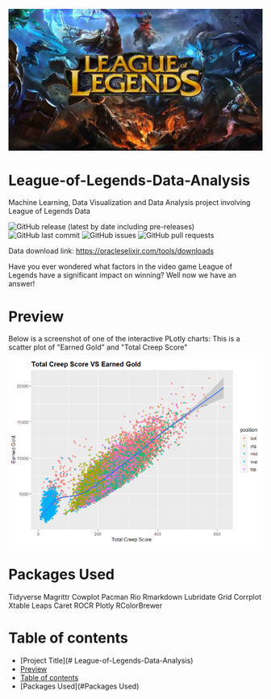 <!-- Add banner here -->
![Banner](https://github.com/zachmort/League-of-Legends-Data-Analysis/blob/main/league-of-legends.jpg)

# League-of-Legends-Data-Analysis
Machine Learning, Data Visualization and Data Analysis project involving League of Legends Data

![GitHub release (latest by date including pre-releases)](https://img.shields.io/github/v/release/zachmort/League-of-Legends-Data-Analysisinclude_prereleases)
![GitHub last commit](https://img.shields.io/github/last-commit/zachmort/League-of-Legends-Data-Analysis)
![GitHub issues](https://img.shields.io/github/issues-raw/zachmort/League-of-Legends-Data-Analysis)
![GitHub pull requests](https://img.shields.io/github/issues-pr/zachmort/League-of-Legends-Data-Analysis)

<!-- Describe your project in brief -->
Data download link: https://oracleselixir.com/tools/downloads

Have you ever wondered what factors in the video game League of Legends have a significant impact on winning? Well now we have an answer!  

# Preview
<!-- Add a demo for your project -->
Below is a screenshot of one of the interactive PLotly charts:
  This is a scatter plot of "Earned Gold" and "Total Creep Score"

![Picture](https://github.com/zachmort/League-of-Legends-Data-Analysis/blob/main/creepscroe_vs_earnedgold_scatterplot.png)

# Packages Used
  Tidyverse
  Magrittr
  Cowplot
  Pacman
  Rio
  Rmarkdown
  Lubridate 
  Grid
  Corrplot 
  Xtable
  Leaps 
  Caret
  ROCR 
  Plotly
  RColorBrewer
  
# Table of contents
- [Project Title](# League-of-Legends-Data-Analysis)
- [Preview](#preview)
- [Table of contents](#table-of-contents)
- [Packages Used](#Packages Used)
